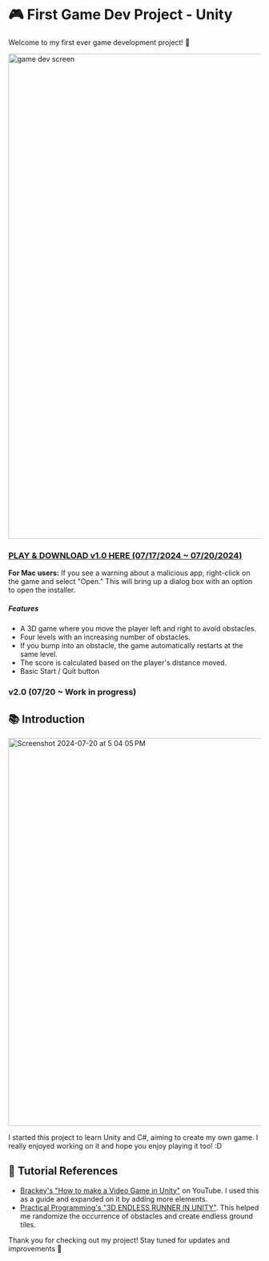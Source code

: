 # 🎮 First Game Dev Project - Unity

Welcome to my first ever game development project! 🚀


<img width="968" alt="game dev screen" src="https://github.com/user-attachments/assets/f7a6cc62-992c-4176-ae9c-c7672275a85d">

### [PLAY & DOWNLOAD v1.0 HERE (07/17/2024 ~ 07/20/2024)](https://ddanakim0304.itch.io/firstgame)
**For Mac users:** If you see a warning about a malicious app, right-click on the game and select "Open." This will bring up a dialog box with an option to open the installer.

##### Features
- A 3D game where you move the player left and right to avoid obstacles.
- Four levels with an increasing number of obstacles.
- If you bump into an obstacle, the game automatically restarts at the same level.
- The score is calculated based on the player's distance moved.
- Basic Start / Quit button

### v2.0 (07/20 ~ Work in progress)

## 📚 Introduction

<img width="774" alt="Screenshot 2024-07-20 at 5 04 05 PM" src="https://github.com/user-attachments/assets/3f9f898b-f503-4099-8798-1f38274bdd19">

I started this project to learn Unity and C#, aiming to create my own game. I really enjoyed working on it and hope you enjoy playing it too! :D

## 🔗 Tutorial References
- [Brackey's "How to make a Video Game in Unity"](https://www.youtube.com/watch?v=IlKaB1etrik) on YouTube. I used this as a guide and expanded on it by adding more elements.
- [Practical Programming's "3D ENDLESS RUNNER IN UNITY"](https://www.youtube.com/watch?v=XUVtQwKbZ-c). This helped me randomize the occurrence of obstacles and create endless ground tiles.

Thank you for checking out my project! Stay tuned for updates and improvements 🐋
